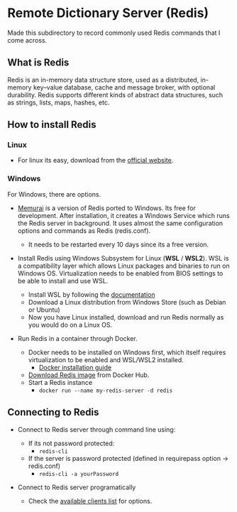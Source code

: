 # Remote Dictionary Server (Redis)
Made this subdirectory to record commonly used Redis commands that I come across.

## What is Redis
Redis is an in-memory data structure store, used as a distributed, in-memory key–value database, cache and message broker, with optional durability. Redis supports different kinds of abstract data structures, such as strings, lists, maps, hashes, etc.

## How to install Redis

### Linux
- For linux its easy, download from the [official website](https://redis.io/download#installation).

### Windows
For Windows, there are options. 
- [Memurai](https://www.memurai.com/) is a version of Redis ported to Windows. Its free for development. After installation, it creates a Windows Service which runs the Redis server in background. It uses almost the same configuration options and commands as Redis (redis.conf). 
  - It needs to be restarted every 10 days since its a free version.

- Install Redis using Windows Subsystem for Linux (**WSL** / **WSL2**). WSL is a compatibility layer which allows Linux packages and binaries to run on Windows OS. Virtualization needs to be enabled from BIOS settings to be able to install and use WSL.
  - Install WSL by following the [documentation](https://docs.microsoft.com/en-us/windows/wsl/install)
  - Download a Linux distribution from Windows Store (such as Debian or Ubuntu)
  - Now you have Linux installed, download and run Redis normally as you would do on a Linux OS.

- Run Redis in a container through Docker.
  - Docker needs to be installed on Windows first, which itself requires virtualization to be enabled and WSL/WSL2 installed.
    - [Docker installation guide](https://docs.docker.com/desktop/install/windows-install/)
  - [Download Redis image](https://hub.docker.com/_/redis/) from Docker Hub.
  - Start a Redis instance
    - ```docker run --name my-redis-server -d redis```
    
## Connecting to Redis
- Connect to Redis server through command line using:
  - If its not password protected:
    - ```redis-cli```
  - If the server is password protected (defined in requirepass option -> redis.conf)
    - ```redis-cli -a yourPassword```
    
- Connect to Redis server programatically
  - Check the [available clients list](https://redis.io/docs/clients/) for options.
